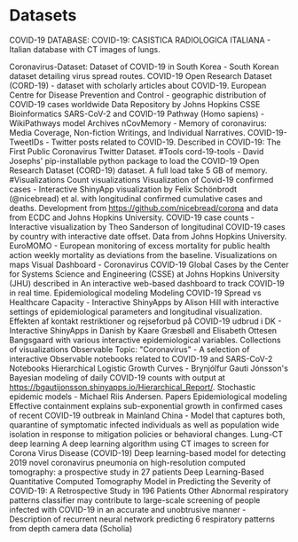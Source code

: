 # Datasets
COVID-19 DATABASE: COVID-19: CASISTICA RADIOLOGICA ITALIANA - Italian database with CT images of lungs.

Coronavirus-Dataset: Dataset of COVID-19 in South Korea - South Korean dataset detailing virus spread routes.
COVID-19 Open Research Dataset (CORD-19) - dataset with scholarly articles about COVID-19.
European Centre for Disease Prevention and Control - geographic distribution of COVID-19 cases worldwide
Data Repository by Johns Hopkins CSSE
Bioinformatics
SARS-CoV-2 and COVID-19 Pathway (Homo sapiens) - WikiPathways model
Archives
nCovMemory - Memory of coronavirus: Media Coverage, Non-fiction Writings, and Individual Narratives.
COVID-19-TweetIDs - Twitter posts related to COVID-19. Described in COVID-19: The First Public Coronavirus Twitter Dataset.
#Tools
cord-19-tools - David Josephs' pip-installable python package to load the COVID-19 Open Research Dataset (CORD-19) dataset. A full load take 5 GB of memory.
#Visualizations
Count visualizations
Visualization of Covid-19 confirmed cases - Interactive ShinyApp visualization by Felix Schönbrodt (@nicebread) et al. with longitudinal confirmed cumulative cases and deaths. Development from https://github.com/nicebread/corona and data from ECDC and Johns Hopkins University.
COVID-19 case counts - Interactive visualization by Theo Sanderson of longitudinal COVID-19 cases by country with interactive date offset. Data from Johns Hopkins University.
EuroMOMO - European monitoring of excess mortality for public health action weekly mortality as deviations from the baseline.
Visualizations on maps
Visual Dashboard - Coronavirus COVID-19 Global Cases by the Center for Systems Science and Engineering (CSSE) at Johns Hopkins University (JHU) described in An interactive web-based dashboard to track COVID-19 in real time.
Epidemiological modeling
Modeling COVID-19 Spread vs Healthcare Capacity - Interactive ShinyApps by Alison Hill with interactive settings of epidemiological parameters and longitudinal visualization.
Effekten af kontakt restriktioner og rejseforbud på COVID-19 udbrud i DK - Interactive ShinyApps in Danish by Kaare Græsbøll and Elisabeth Ottesen Bangsgaard with various interactive epidemiological variables.
Collections of visualizations
Observable Topic: "Coronavirus" - A selection of interactive Observable notebooks related to COVID-19 and SARS-CoV-2
Notebooks
Hierarchical Logistic Growth Curves - Brynjólfur Gauti Jónsson's Bayesian modeling of daily COVID-19 counts with output at https://bgautijonsson.shinyapps.io/Hierarchical_Report/.
Stochastic epidemic models - Michael Riis Andersen.
Papers
Epidemiological modeling
Effective containment explains sub-exponential growth in confirmed cases of recent COVID-19 outbreak in Mainland China - Model that captures both, quarantine of symptomatic infected individuals as well as population wide isolation in response to mitigation policies or behavioral changes.
Lung-CT deep learning
A deep learning algorithm using CT images to screen for Corona Virus Disease (COVID-19)
Deep learning-based model for detecting 2019 novel coronavirus pneumonia on high-resolution computed tomography: a prospective study in 27 patients
Deep Learning-Based Quantitative Computed Tomography Model in Predicting the Severity of COVID-19: A Retrospective Study in 196 Patients
Other
Abnormal respiratory patterns classifier may contribute to large-scale screening of people infected with COVID-19 in an accurate and unobtrusive manner - Description of recurrent neural network predicting 6 respiratory patterns from depth camera data (Scholia)
